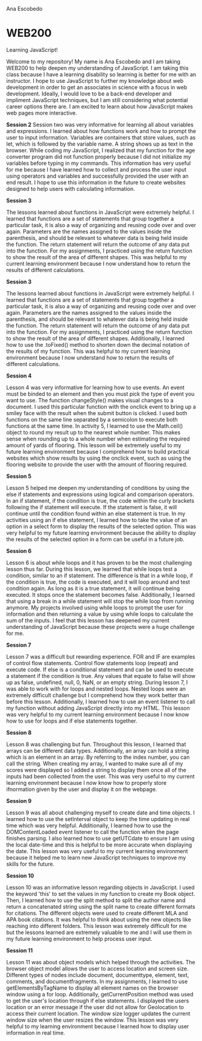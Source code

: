 Ana Escobedo
# WEB200
Learning JavaScript!

Welcome to my repository! My name is Ana Escobedo and I am taking WEB200 to help deepen my understanding of JavaScript. I am taking this class because I have a learning disability so learning is better for me with an instructor. I hope to use JavaScript to further my knowledge about web development in order to get an associates in science with a focus in web development. Ideally, I would love to be a back-end developer and impliment JavaScript techniques, but I am still considering what potential career options there are. I am excited to learn about how JavaScript makes web pages more interactive. 

<b>Session 2</b>
Session two was very informative for learning all about variables and expressions. I learned about how functions work and how to prompt the user to input information. Variables are containers that store values, such as let, which is followed by the variable name. A string shows up as text in the browser. While coding my JavaScript, I realized that my function for the age converter program did not function properly because I did not initialize my variables before typing in my commands. This information has very useful for me because I have learned how to collect and process the user input using operators and variables and successfully provided the user with an end result. I hope to use this information in the future to create websites designed to help users with calculating information. 

<b>Session 3</b>
<p>
    The lessons learned about functions in JavaScript were extremely helpful. I learned that functions are a set of statements that group together a particular task, it is also a way of organizing and reusing code over and over again. Parameters are the names assigned to the values inside the parenthesis, and should be relevant to whatever data is being held inside the function. The return statement will return the outcome of any data put into the function. For my assignments, I practiced using the return function to show the result of the area of different shapes. This was helpful to my current learning environment because I now understand how to return the results of different calculations. 
</p>

<b>Session 3</b>
<p>
    The lessons learned about functions in JavaScript were extremely helpful. I learned that functions are a set of statements that group together a particular task, it is also a way of organizing and reusing code over and over again. Parameters are the names assigned to the values inside the parenthesis, and should be relevant to whatever data is being held inside the function. The return statement will return the outcome of any data put into the function. For my assignments, I practiced using the return function to show the result of the area of different shapes. Additionally, I learned how to use the .toFixed() method to shorten down the decimal notation of the results of my function. This was helpful to my current learning environment because I now understand how to return the results of different calculations. 
</p>

<b>Session 4</b>
<p>
Lesson 4 was very informative for learning how to use events. An event must be binded to an element and then you must pick the type of event you want to use. The function changeStyle() makes visual changes to a document. I used this particular function with the onclick event to bring up a smiley face with the result when the submit button is clicked. I used both functions on the same line separated by a semicolon to execute both functions at the same time. In activity 5, I learned to use the Math.ceil() object to round my result up to the nearest whole number. This makes sense when rounding up to a whole number when estimating the required amount of yards of flooring. This lesson will be extremely useful to my future learning environment because I comprehend how to build practical websites which show results by using the onclick event, such as using the flooring website to provide the user with the amount of flooring required. 
</p>

<b>Session 5</b>
<p>
Lesson 5 helped me deepen my understanding of conditions by using the else if statements and expressions using logical and comparison operators. In an if statement, if the condition is true, the code within the curly brackets following the if statement will execute. If the statement is false, it will continue until the condition found within an else statement is true. In my activities using an if else statement, I learned how to take the value of an option in a select form to display the results of the selected option. This was very helpful to my future learning environment because the ability to display the results of the selected option in a form can be useful in a future job. 
</p>

<b>Session 6</b>
<p>
Lesson 6 is about while loops and it has proven to be the most challenging lesson thus far. During this lesson, we learned that while loops test a condition, similar to an if statement. The difference is that in a while loop, if the condition is true, the code is executed, and it will loop around and test condition again. As long as it is a true statement, it will continue being executed. It stops once the statement becomes false. Additionally, I learned that using a break in a while statement will stop the while loop from running anymore. My projects involved using while loops to prompt the user for information and then returning a value by using while loops to calculate the sum of the inputs. I feel that this lesson has deepened my current understanding of JavaScript because these projects were a huge challenge for me. 

</p>

<b>Session 7</b>
<p>
Lesson 7 was a difficult but rewarding experience. FOR and IF are examples of control flow statements. Control flow statements loop (repeat) and execute code. If else is a conditional statement and can be used to execute a statement if the condition is true. Any values that equate to false will show up as false, undefined, null, 0, NaN, or an empty string. During lesson 7, I was able to work with for loops and nested loops. Nested loops were an extremely difficult challenge but I comprehend how they work better than before this lesson. Additionally, I learned how to use an event listener to call my function without adding JavaScript directly into my HTML. This lesson was very helpful to my current learning environment because I now know how to use for loops and if else statements together. 
</p>

<b>Session 8</b>
<p>
Lesson 8 was challenging but fun. Throughout this lesson, I learned that arrays can be different data types. Additionally, an array can hold a string which is an element in an array. By referring to the index number, you can call the string. When creating my array, I wanted to make sure all of my scores were displayed so I added a string to display them once all of the inputs had been collected from the user. This was very useful to my current learning environment because I now know how to properly store ifnormation given by the user and display it on the webpage. 
</p> 

<b>Session 9</b>
<p>
Lesson 9 was all about challenging myself to create date and time objects. I learned how to use the setInterval object to keep the time updating in real time which was very helpful. Additionally, I learned how to use the DOMContentLoaded event listener to call the function when the page finishes parsing. I also learned how to use getUTCdate to ensure I am using the local date-time and this is helpful to be more accurate when displaying the date. This lesson was very useful to my current learning environment because it helped me to learn new JavaScript techniques to improve my skills for the future. 
</p>

<b>Session 10</b>
<p>
Lesson 10 was an informative lesson regarding objects in JavaScript. I used the keyword 'this' to set the values in my function to create my Book object. Then, I learned how to use the split method to split the author name and return a concatenated string using the split name to create different formats for citations. The different objects were used to create different MLA and APA book citations. It was helpful to think about using the new objects like reaching into different folders. This lesson was extremely difficult for me but the lessons learned are extremely valuable to me and I will use them in my future learning environment to help process user input. 
</p>

<b>Session 11</b>
<p>
Lesson 11 was about object models which helped through the activities. The browser object model allows the user to access location and screen size. Different types of nodes include document, documenttype, element, text, comments, and documentfragments. In my assignments, I learned to use getElementsByTagName to display all element names on the browser window using a for loop. Additionally, getCurrentPosition method was used to get the user's location through if else statements. I displayed the users location or an error message
if the user did not allow for Geolocation to access their current location. The window size logger updates the current window size when the user resizes the window. This lesson was very helpful to my learning environment because I learned how to display user information in real time. 
</p>